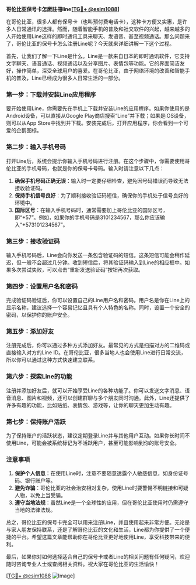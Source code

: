**哥伦比亚保号卡怎麽註冊line[[TG💪+ @esim1088](https://t.me/s/esim1088)]**

在哥伦比亚，很多人都有保号卡（也叫预付费电话卡），这种卡方便又实惠，是许多人日常通讯的选择。然而，随着智能手机的普及和社交软件的兴起，越来越多的人开始使用Line这样的即时通讯工具来聊天、发语音、甚至视频通话。那么问题来了，哥伦比亚的保号卡怎么注册Line呢？今天就来详细讲解一下这个过程。

首先，让我们了解一下Line是什么。Line是一款来自日本的即时通讯软件，它支持文字聊天、语音通话、视频通话以及分享图片、表情包等功能。它的界面简洁友好，操作简单，深受全球用户的喜爱。在哥伦比亚，由于网络环境的改善和智能手机的普及，Line已经成为很多人日常生活的一部分。

### **第一步：下载并安装Line应用程序**

要开始使用Line，你需要先在手机上下载并安装Line的应用程序。如果你使用的是Android设备，可以直接从Google Play商店搜索“Line”并下载；如果是iOS设备，则可以从App Store中找到并下载。安装完成后，打开应用程序，你会看到一个可爱的企鹅图标。

### **第二步：输入手机号码**

打开Line后，系统会提示你输入手机号码进行注册。在这个步骤中，你需要使用哥伦比亚的手机号码，也就是你的保号卡号码。输入时请注意以下几点：

1. **确保手机号码正确无误**：输入时一定要仔细检查，避免因号码错误而导致无法接收验证码。
2. **保持手机信号良好**：为了顺利接收验证码短信，确保你的手机处于信号良好的环境中。
3. **国际区号**：在输入手机号码时，通常需要加上哥伦比亚的国际区号，即“+57”。例如，如果你的手机号码是3101234567，那么你应该输入“+573101234567”。

### **第三步：接收验证码**

输入手机号码后，Line会向你发送一条包含验证码的短信。这条短信可能会稍作延迟，但一般不会超过几分钟。收到短信后，将其验证码输入到Line的相应框中。如果多次尝试失败，可以点击“重新发送验证码”按钮再次获取。

### **第四步：设置用户名和密码**

完成验证码验证后，你可以设置自己的Line用户名和密码。用户名是你在Line上的显示名称，建议选择一个容易记忆且具有个人特色的名称。同时，设置一个安全的密码，以保护你的账户安全。

### **第五步：添加好友**

注册完成后，你可以通过多种方式添加好友。最常见的方式是扫描对方的二维码或直接输入对方的Line ID。在哥伦比亚，很多当地人也会使用Line进行日常交流，所以你可以通过这种方式快速建立联系。

### **第六步：探索Line的功能**

注册并添加好友后，就可以开始享受Line的各种功能了。你可以发送文字消息、语音消息、图片和视频，还可以创建群聊与多个朋友同时沟通。此外，Line还提供了许多有趣的功能，比如贴纸、表情包、游戏等，让你的聊天更加生动有趣。

### **第七步：保持账户活跃**

为了保持账户的活跃状态，建议定期登录Line并与其他用户互动。如果你长时间不使用Line，可能会被系统标记为不活跃用户，甚至可能影响到你的账号安全。

### **注意事项**

1. **保护个人信息**：在使用Line时，注意不要随意透露个人敏感信息，如身份证号码、银行账户等。
2. **避免诈骗**：哥伦比亚的社会治安相对复杂，使用Line时要警惕不明链接和可疑人物，以免上当受骗。
3. **遵守当地法规**：虽然Line是一个全球性的应用，但在哥伦比亚使用时仍需遵守当地的法律法规。

总之，哥伦比亚的保号卡完全可以用来注册Line，并且使用起来非常方便。无论是与家人朋友保持联系，还是了解哥伦比亚的文化和生活，Line都为你提供了一个便捷的平台。希望这篇文章能帮助你在哥伦比亚更好地使用Line，享受科技带来的便利。

最后，如果你对如何选择适合自己的保号卡或者Line的相关问题有任何疑问，欢迎随时咨询专业人士或查阅相关资料。祝大家在哥伦比亚的生活愉快！

[[TG💪+ @esim1088](https://t.me/s/esim1088) ![Image](https://i.postimg.cc/4NQfJmqS/Snipaste-2025-05-13-00-14-12.png)]